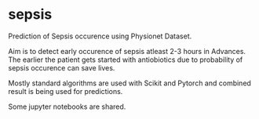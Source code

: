 # sepsis
Prediction of Sepsis occurence using Physionet Dataset.

Aim is to detect early occurence of sepsis atleast 2-3 hours in Advances. The earlier the patient gets started with antiobiotics due to 
probability of sepsis occurence can save lives.

Mostly standard algorithms are used with Scikit and Pytorch and combined result is being used for predictions.

Some jupyter notebooks are shared.


